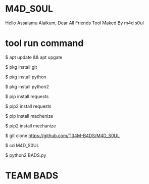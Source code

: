# M4D_S0UL

Hello Assalamu Alaikum, Dear All Friends Tool Maked By m4d s0ul

# tool run command 

$ apt update && apt upgate

$ pkg install git

$ pkg install python

$ pkg install python2

$ pip install requests

$ pip2 install requests

$ pip install machenize

$ pip2 install mechanize

$ git clone https://github.com/T34M-B4DS/M4D_S0UL

$ cd M4D_S0UL

$ python2 BADS.py

# TEAM BADS
